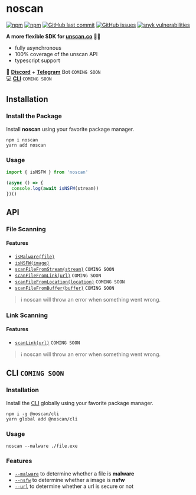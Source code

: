 # noscan

[![npm](https://img.shields.io/npm/v/noscan)](https://www.npmjs.com/package/noscan)
[![npm](https://img.shields.io/npm/dt/noscan)](https://www.npmjs.com/package/noscan)
[![GitHub last commit](https://img.shields.io/github/last-commit/azurystudios/noscan)](https://github.com/azurystudios/noscan)
[![GitHub issues](https://img.shields.io/github/issues-raw/azurystudios/noscan)](https://github.com/azurystudios/noscan/issues)
[![snyk vulnerabilities](https://snyk.io/test/github/azurystudios/noscan/badge.svg)](https://snyk.io/test/github/azurystudios/noscan)

**A more flexible SDK for [unscan.co](https://unscan.co)** 🔞🔎

- fully asynchronous
- 100% coverage of the unscan API
- typescript support

🤖 [**Discord**](https://github.com/noscanjs/discord) + [**Telegram**](https://github.com/noscanjs/discord) Bot `COMING SOON`      
💻 [**CLI**](https://github.com/noscanjs/cli) `COMING SOON`

## Installation

### Install the Package

Install **noscan** using your favorite package manager.

```sh-session
npm i noscan
yarn add noscan
```

### Usage

```js
import { isNSFW } from 'noscan'

(async () => {
  console.log(await isNSFW(stream))
})()
```

## API

### File Scanning

#### Features

- [`isMalware(file)`]()
- [`isNSFW(image)`]()
- [`scanFileFromStream(stream)`]() `COMING SOON`
- [`scanFileFromLink(url)`]() `COMING SOON`
- [`scanFileFromLocation(location)`]() `COMING SOON`
- [`scanFileFromBuffer(buffer)`]() `COMING SOON`

> ℹ️ noscan will throw an error when something went wrong.

### Link Scanning

#### Features

- [`scanLink(url)`]() `COMING SOON`

> ℹ️ noscan will throw an error when something went wrong.

## CLI `COMING SOON`

### Installation

Install the [CLI](https://github.com/noscanjs/cli) globally using your favorite package manager.

```sh-session
npm i -g @noscan/cli
yarn global add @noscan/cli
```

### Usage

```sh-session
noscan --malware ./file.exe 
```

### Features

- [`--malware`]() to determine whether a file is **malware**
- [`--nsfw`]() to determine whether a image is **nsfw**
- [`--url`]() to determine whether a url is secure or not
